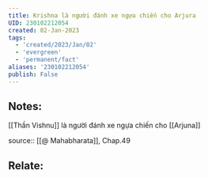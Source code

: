 ```yaml
---
title: Krishna là người đánh xe ngựa chiến cho Arjura
UID: 230102212054
created: 02-Jan-2023
tags:
  - 'created/2023/Jan/02'
  - 'evergreen'
  - 'permanent/fact'
aliases: '230102212054'
publish: False
---
```

## Notes:
[[Thần Vishnu]] là người đánh xe ngựa chiến cho [[Arjuna]]

source:: [[@ Mahabharata]], Chap.49

## Relate:
